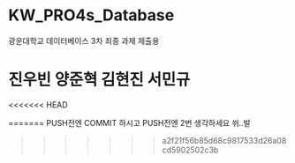 # KW_PRO4s_Database
광운대학교 데이터베이스 3차 죄종 과제 제출용

# 진우빈 양준혁 김현진 서민규
<<<<<<< HEAD

=======
PUSH전엔 COMMIT 하시고
PUSH전엔 2번 생각하세요 쒸..발
>>>>>>> a2f21f56b85d68c9817533d26a08cd5902502c3b
